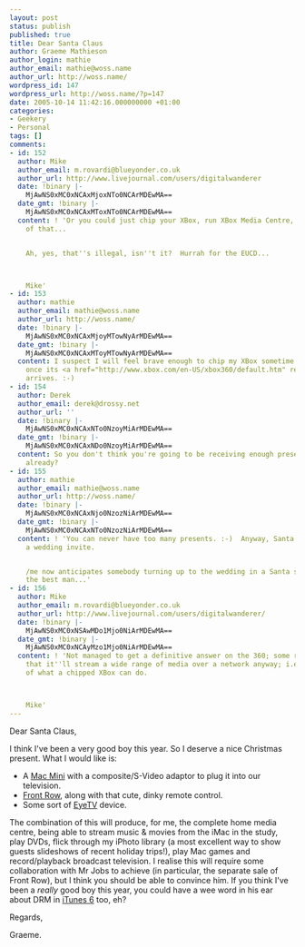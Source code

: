 ```yaml
---
layout: post
status: publish
published: true
title: Dear Santa Claus
author: Graeme Mathieson
author_login: mathie
author_email: mathie@woss.name
author_url: http://woss.name/
wordpress_id: 147
wordpress_url: http://woss.name/?p=147
date: 2005-10-14 11:42:16.000000000 +01:00
categories:
- Geekery
- Personal
tags: []
comments:
- id: 152
  author: Mike
  author_email: m.rovardi@blueyonder.co.uk
  author_url: http://www.livejournal.com/users/digitalwanderer
  date: !binary |-
    MjAwNS0xMC0xNCAxMjoxNTo0NCArMDEwMA==
  date_gmt: !binary |-
    MjAwNS0xMC0xNCAxMToxNTo0NCArMDEwMA==
  content: ! 'Or you could just chip your XBox, run XBox Media Centre, and do all
    of that...


    Ah, yes, that''s illegal, isn''t it?  Hurrah for the EUCD...



    Mike'
- id: 153
  author: mathie
  author_email: mathie@woss.name
  author_url: http://woss.name/
  date: !binary |-
    MjAwNS0xMC0xNCAxMjoyMTowNyArMDEwMA==
  date_gmt: !binary |-
    MjAwNS0xMC0xNCAxMToyMTowNyArMDEwMA==
  content: I suspect I will feel brave enough to chip my XBox sometime late in December,
    once its <a href="http://www.xbox.com/en-US/xbox360/default.htm" rel="nofollow">replacement</a>
    arrives. :-)
- id: 154
  author: Derek
  author_email: derek@drossy.net
  author_url: ''
  date: !binary |-
    MjAwNS0xMC0xNCAxNTo0NzoyMiArMDEwMA==
  date_gmt: !binary |-
    MjAwNS0xMC0xNCAxNDo0NzoyMiArMDEwMA==
  content: So you don't think you're going to be receiving enough presents in December
    already?
- id: 155
  author: mathie
  author_email: mathie@woss.name
  author_url: http://woss.name/
  date: !binary |-
    MjAwNS0xMC0xNCAxNjo0NzozNiArMDEwMA==
  date_gmt: !binary |-
    MjAwNS0xMC0xNCAxNTo0NzozNiArMDEwMA==
  content: ! 'You can never have too many presents. :-)  Anyway, Santa isn''t getting
    a wedding invite.


    /me now anticipates somebody turning up to the wedding in a Santa suit, possibly
    the best man...'
- id: 156
  author: Mike
  author_email: m.rovardi@blueyonder.co.uk
  author_url: http://www.livejournal.com/users/digitalwanderer/
  date: !binary |-
    MjAwNS0xMC0xNSAwMDo1Mjo0NiArMDEwMA==
  date_gmt: !binary |-
    MjAwNS0xMC0xNCAyMzo1Mjo0NiArMDEwMA==
  content: ! 'Not managed to get a definitive answer on the 360; some reports say
    that it''ll stream a wide range of media over a network anyway; i.e. do a lot
    of what a chipped XBox can do.



    Mike'
---
```

Dear Santa Claus,

I think I've been a very good boy this year.  So I deserve a nice Christmas present.  What I would like is:

<ul>
  <li>A <a href="http://www.apple.com/macmini/">Mac Mini</a> with a composite/S-Video adaptor to plug it into our television.</li>
  <li><a href="http://www.apple.com/imac/frontrow.html">Front Row</a>, along with that cute, dinky remote control.</li>
  <li>Some sort of <a href="http://www.elgato.com/index.php?file=products_eyetvmain">EyeTV</a> device.</li>
</ul>

The combination of this will produce, for me, the complete home media centre, being able to stream music &amp; movies from the iMac in the study, play DVDs, flick through my iPhoto library (a most excellent way to show guests slideshows of recent holiday trips!), play Mac games and record/playback broadcast television.  I realise this will require some collaboration with Mr Jobs to achieve (in particular, the separate sale of Front Row), but I think you should be able to convince him.  If you think I've been a <em>really</em> good boy this year, you could have a wee word in his ear about DRM in <a href="http://www.apple.com/itunes/">iTunes 6</a> too, eh?

Regards,

Graeme.
